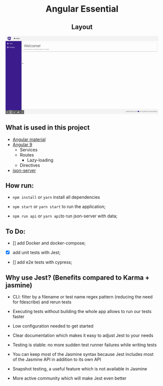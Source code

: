 <h1  align="center">Angular Essential</h1>

<h2 align="center">Layout</h2>
<p align="center">
<img  src="./demo/layout-demo.gif"  alt="project demo">
</p>

## What is used in this project
- [Angular material](https://material.angular.io/)
- [Angular 9](https://angular.io/)
	- Services
	- Routes
		- Lazy-loading
	- Directives
- [json-server](https://github.com/typicode/json-server) 
  

## How run:
-  `npm install` or `yarn` install all dependencies

- `npm start`  or `yarn start` to run the application;

- `npm run api` or `yarn api`to run json-server with data;

## To Do:

- [] add Docker and docker-compose;
- [x] add unit tests with Jest;
- [] add e2e tests with cypress;

## Why use Jest? (Benefits compared to Karma + jasmine)

- CLI: filter by a filename or test name regex pattern (reducing the need for fdescribe) and rerun tests

- Executing tests without building the whole app allows to run our tests faster

- Low configuration needed to get started

- Clear documentation which makes it easy to adjust Jest to your needs

- Testing is stable: no more sudden test runner failures while writing tests

- You can keep most of the Jasmine syntax because Jest includes most of the Jasmine API in addition to its own API

- Snapshot testing, a useful feature which is not available in Jasmine

- More active community which will make Jest even better
